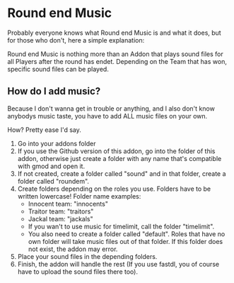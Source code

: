 # Round end Music

Probably everyone knows what Round end Music is and what it does, but for those who don't, here a simple explanation:

Round end Music is nothing more than an Addon that plays sound files for all Players after the round has endet.
Depending on the Team that has won, specific sound files can be played.

## How do I add music?

Because I don't wanna get in trouble or anything, and I also don't know anybodys music taste, you have to add ALL music files on your own.

How? Pretty ease I'd say.

  1. Go into your addons folder
  2. If you use the Github version of this addon, go into the folder of this addon, otherwise just create a folder with any name that's compatible with gmod and open it.
  3. If not created, create a folder called "sound" and in that folder, create a folder called "roundem".
  4. Create folders depending on the roles you use. Folders have to be written lowercase! Folder name examples:
     - Innocent team: "innocents"
     - Traitor team: "traitors"
     - Jackal team: "jackals"
     - If you wan't to use music for timelimit, call the folder "timelimit".
     - You also need to create a folder called "default". Roles that have no own folder will take music files out of that folder. If this folder does not exist, the addon may error.
  5. Place your sound files in the depending folders.
  6. Finish, the addon will handle the rest (If you use fastdl, you of course have to upload the sound files there too).
 
